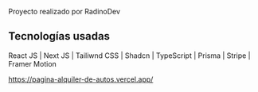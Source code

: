 Proyecto realizado por RadinoDev

##  Tecnologías usadas

React JS | Next JS | Tailiwnd CSS | Shadcn | TypeScript | Prisma | Stripe | Framer Motion 

https://pagina-alquiler-de-autos.vercel.app/

